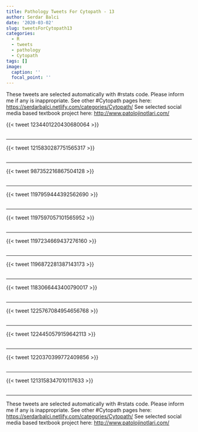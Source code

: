 ```yaml
---
title: Pathology Tweets For Cytopath - 13
author: Serdar Balci
date: '2020-03-02'
slug: tweetsForCytopath13
categories:
  - R
  - tweets
  - pathology
  - Cytopath
tags: []
image:
  caption: ''
  focal_point: ''
---
```



These tweets are selected automatically with #rstats code. Please inform me if any is inappropriate.
See other #Cytopath pages here: https://serdarbalci.netlify.com/categories/Cytopath/ 
See selected social media based textbook project here: http://www.patolojinotlari.com/

{{< tweet 1234401220430680064 >}}
<br>
<br>
<hr>
{{< tweet 1215830287751565317 >}}
<br>
<br>
<hr>
{{< tweet 987352216867504128 >}}
<br>
<br>
<hr>
{{< tweet 1197959444392562690 >}}
<br>
<br>
<hr>
{{< tweet 1197597057101565952 >}}
<br>
<br>
<hr>
{{< tweet 1197234669437276160 >}}
<br>
<br>
<hr>
{{< tweet 1196872281387143173 >}}
<br>
<br>
<hr>
{{< tweet 1183066443400790017 >}}
<br>
<br>
<hr>
{{< tweet 1225767084954656768 >}}
<br>
<br>
<hr>
{{< tweet 1224450579159642113 >}}
<br>
<br>
<hr>
{{< tweet 1220370399772409856 >}}
<br>
<br>
<hr>
{{< tweet 1213158347010117633 >}}
<br>
<br>
<hr>


These tweets are selected automatically with #rstats code. Please inform me if any is inappropriate.
See other #Cytopath pages here: https://serdarbalci.netlify.com/categories/Cytopath/ 
See selected social media based textbook project here: http://www.patolojinotlari.com/

